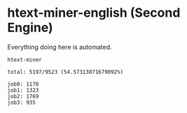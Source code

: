 # htext-miner-english (Second Engine)

Everything doing here is automated.

```
htext-miner

total: 5197/9523 (54.57313871679092%)

job0: 1170
job1: 1323
job2: 1769
job3: 935
```